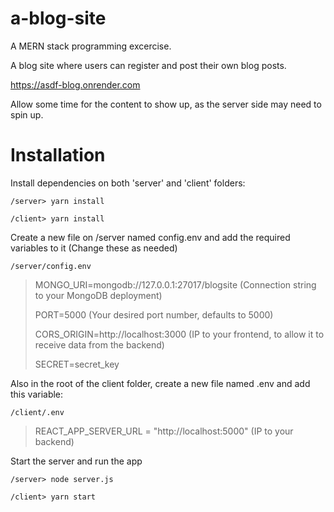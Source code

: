 # a-blog-site

A MERN stack programming excercise.

A blog site where users can register and post their own blog posts.

https://asdf-blog.onrender.com

Allow some time for the content to show up, as the server side may need to spin up.

# Installation

Install dependencies on both 'server' and 'client' folders:

`/server> yarn install`

`/client> yarn install`

Create a new file on /server named config.env and add the required variables to it (Change these as needed)

`/server/config.env`
> MONGO_URI=mongodb://127.0.0.1:27017/blogsite (Connection string to your MongoDB deployment)
>
> PORT=5000 (Your desired port number, defaults to 5000)
>
> CORS_ORIGIN=http://localhost:3000 (IP to your frontend, to allow it to receive data from the backend)
> 
> SECRET=secret_key

Also in the root of the client folder, create a new file named .env and add this variable:

`/client/.env`
> REACT_APP_SERVER_URL = "http://localhost:5000" (IP to your backend)

Start the server and run the app

`/server> node server.js`

`/client> yarn start`

